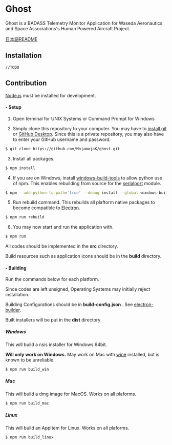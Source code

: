 # Ghost
Ghost is a BADASS Telemetry Monitor Application for Waseda Aeronautics and Space Associations's Human Powered Aircraft Project.

[日本語README](https://github.com/MojamojaK/WASA-Ghost/blob/master/README_jp.md)

## Installation
```
//TODO
```

## Contribution

[Node.js](https://nodejs.org/) must be installed for development.

#### - Setup

1. Open terminal for UNIX Systems or Command Prompt for Windows

2. Simply clone this repository to your computer. You may have to [install git](https://git-scm.com/downloads) or [GitHub Desktop](https://desktop.github.com). Since this is a private repository, you may also have to enter your GitHub username and password.

```bash
$ git clone https://github.com/MojamojaK/ghost.git
```

3. Install all packages.
```bash
$ npm install
```

4. If you are on Windows, install [windows-build-tools](https://www.npmjs.com/package/windows-build-tools) to allow python use of npm. This enables rebuilding from source for the [serialport](https://www.npmjs.com/package/serialport) module.
```bash
$ npm --add-python-to-path='true' --debug install --global windows-build-tools
```

5. Run rebuild command. This rebuilds all plaftorm native packages to become compatible to [Electron](https://electronjs.org).
```bash
$ npm run rebuild
```

6. You may now start and run the application with.
```bash
$ npm run
```

All codes should be implemented in the **src** directory.

Build resources such as application icons should be in the **build** directory.

#### - Building

Run the commands below for each platform.

Since codes are left unsigned, Operating Systems may initially reject installation.

Building Configurations should be in **build-config.json** . See [electron-builder](https://www.electron.build).

Built installers will be put in the **dist** directory

##### Windows
This will build a nsis installer for Windows 64bit.

**Will only work on Windows.** May work on Mac with [wine](https://www.winehq.org) installed, but is known to be unreliable.
```bash
$ npm run build_win
```

##### Mac 
This will build a dmg image for MacOS.
Works on all plaforms.
```bash
$ npm run build_mac
```

##### Linux
This will build an AppItem for Linux.
Works on all plaforms.
```bash
$ npm run build_linux
```
